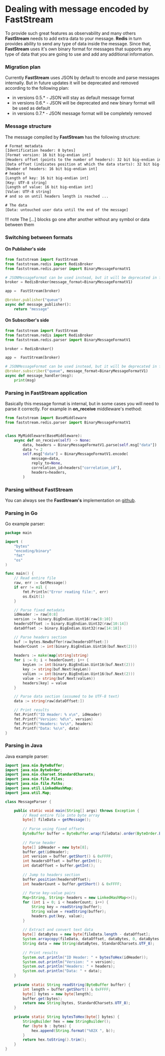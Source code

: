 # Dealing with message encoded by FastStream

To provide such great features as observability and many others **FastStream** needs to add extra data to your message. **Redis** in turn provides ability to send any type of data inside the message. Since that, **FastStream** uses it's own binary format for messages that supports any type of data that you are going to use and add any additional information.


### Migration plan

Currently **FastStream** uses JSON by default to encode and parse messages internally. But in future updates it will be deprecated and removed according to the following plan:

- in versions 0.5.* - JSON will stay as default message format
- in versions 0.6.* - JSON will be deprecated and new binary format will be used as default
- in versions 0.7.* - JSON message format will be completely removed


### Message structure

The message compiled by **FastStream** has the following structure:

```txt
# Format metadata
[Identification header: 8 bytes]
[Format version: 16 bit big-endian int]
[Headers offset (points to the number of headers): 32 bit big-endian int]
[Data offset (indicates position at which the data starts): 32 bit big-endian int]
[Number of headers: 16 bit big-endian int]
# headers
[Length of key: 16 bit big-endian int]
[Key: UTF-8 string]
[Length of value: 16 bit big-endian int]
[Value: UTF-8 string]
# and so on until headers length is reached ...

# The data
[Data: untouched user data until the end of the message]

```

!!! note
    The [...] blocks go one after another without any symbol or data between them

### Switching between formats

#### On Publisher's side

```python
from faststream import FastStream
from faststream.redis import RedisBroker
from faststream.redis.parser import BinaryMessageFormatV1

# JSONMessageFormat can be used instead, but it will be deprecated in future updates
broker = RedisBroker(message_format=BinaryMessageFormatV1)

app =  FastStream(broker)

@broker.publisher("queue")
async def message_publisher():
    return "message"
```

#### On Subscriber's side


```python
from faststream import FastStream
from faststream.redis import RedisBroker
from faststream.redis.parser import BinaryMessageFormatV1

broker = RedisBroker()

app =  FastStream(broker)

# JSONMessageFormat can be used instead, but it will be deprecated in future updates
@broker.subscriber("queue", message_format=BinaryMessageFormatV1)
async def message_handler(msg):
    print(msg)
```

### Parsing in FastStream application

Basically this message format is internal, but in some cases you will need to parse it correctly. For example in **on_receive** middleware's method:

```python
from faststream import BaseMiddleware
from faststream.redis.parser import BinaryMessageFormatV1


class MyMiddleware(BaseMiddleware):
    async def on_receive(self) -> None:
        data, headers = BinaryMessageFormatV1.parse(self.msg["data"])
        data *= 2
        self.msg["data"] = BinaryMessageFormatV1.encode(
            message=data,
            reply_to=None,
            correlation_id=headers["correlation_id"],
            headers=headers,
        )
```

### Parsing without FastStream

You can always see the **FastStream's** implementation on [github](https://github.com/ag2ai/faststream).

### Parsing in Go

Go example parser:

```go
package main

import (
	"bytes"
	"encoding/binary"
	"fmt"
	"os"
)

func main() {
	// Read entire file
	raw, err := GetMessage()
	if err != nil {
		fmt.Println("Error reading file:", err)
		os.Exit(1)
	}

	// Parse fixed metadata
	idHeader := raw[0:8]
	version := binary.BigEndian.Uint16(raw[8:10])
	headersOffset := binary.BigEndian.Uint32(raw[10:14])
	dataOffset := binary.BigEndian.Uint32(raw[14:18])

	// Parse headers section
	buf := bytes.NewBuffer(raw[headersOffset:])
	headerCount := int(binary.BigEndian.Uint16(buf.Next(2)))
	
	headers := make(map[string]string)
	for i := 0; i < headerCount; i++ {
		keyLen := int(binary.BigEndian.Uint16(buf.Next(2)))
		key := string(buf.Next(keyLen))
		valLen := int(binary.BigEndian.Uint16(buf.Next(2)))
		value := string(buf.Next(valLen))
		headers[key] = value
	}

	// Parse data section (assumed to be UTF-8 text)
	data := string(raw[dataOffset:])

	// Print results
	fmt.Printf("ID Header: % x\n", idHeader)
	fmt.Printf("Version: %d\n", version)
	fmt.Printf("Headers: %v\n", headers)
	fmt.Printf("Data: %s\n", data)
}

```

### Parsing in Java

Java example parser:

```java
import java.nio.ByteBuffer;
import java.nio.ByteOrder;
import java.nio.charset.StandardCharsets;
import java.nio.file.Files;
import java.nio.file.Paths;
import java.util.LinkedHashMap;
import java.util.Map;

class MessageParser {

    public static void main(String[] args) throws Exception {
        // Read entire file into byte array
        byte[] fileData = getMessage();
        
        // Parse using fixed offsets
        ByteBuffer buffer = ByteBuffer.wrap(fileData).order(ByteOrder.BIG_ENDIAN);
        
        // Parse header
        byte[] idHeader = new byte[8];
        buffer.get(idHeader);
        int version = buffer.getShort() & 0xFFFF;
        int headersOffset = buffer.getInt();
        int dataOffset = buffer.getInt();
        
        // Jump to headers section
        buffer.position(headersOffset);
        int headerCount = buffer.getShort() & 0xFFFF;
        
        // Parse key-value pairs
        Map<String, String> headers = new LinkedHashMap<>();
        for (int i = 0; i < headerCount; i++) {
            String key = readString(buffer);
            String value = readString(buffer);
            headers.put(key, value);
        }
        
        // Extract and convert text data
        byte[] dataBytes = new byte[fileData.length - dataOffset];
        System.arraycopy(fileData, dataOffset, dataBytes, 0, dataBytes.length);
        String data = new String(dataBytes, StandardCharsets.UTF_8);
        
        // Print results
        System.out.println("ID Header: " + bytesToHex(idHeader));
        System.out.println("Version: " + version);
        System.out.println("Headers: " + headers);
        System.out.println("Data: " + data);
    }
    
    private static String readString(ByteBuffer buffer) {
        int length = buffer.getShort() & 0xFFFF;
        byte[] bytes = new byte[length];
        buffer.get(bytes);
        return new String(bytes, StandardCharsets.UTF_8);
    }
    
    private static String bytesToHex(byte[] bytes) {
        StringBuilder hex = new StringBuilder();
        for (byte b : bytes) {
            hex.append(String.format("%02X ", b));
        }
        return hex.toString().trim();
    }
}
```
